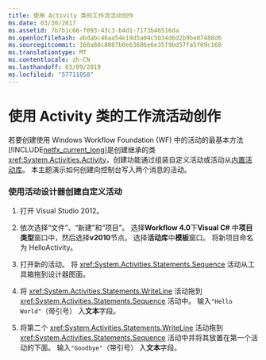 ```yaml
---
title: 使用 Activity 类的工作流活动创作
ms.date: 03/30/2017
ms.assetid: 7b7b1c66-f093-43c3-b4d1-7173b46516da
ms.openlocfilehash: abdabc46aa54e19d5a04c5b34d6d2b9be07488d6
ms.sourcegitcommit: 160a88c8087b0e63606e6e35f9bd57fa5f69c168
ms.translationtype: MT
ms.contentlocale: zh-CN
ms.lasthandoff: 03/09/2019
ms.locfileid: "57711858"
---
```

# <a name="workflow-activity-authoring-using-the-activity-class"></a>使用 Activity 类的工作流活动创作
若要创建使用 Windows Workflow Foundation (WF) 中的活动的最基本方法[!INCLUDE[netfx_current_long](../../../includes/netfx-current-long-md.md)]是创建继承的类<xref:System.Activities.Activity>，创建功能通过组装自定义活动或活动从[内置活动库](net-framework-4-5-built-in-activity-library.md)。 本主题演示如何创建向控制台写入两个消息的活动。

### <a name="to-create-a-custom-activity-using-the-activity-designer"></a>使用活动设计器创建自定义活动

1.  打开 Visual Studio 2012。

2.  依次选择“文件”、“新建”和“项目”。 选择**Workflow 4.0**下**Visual C#** 中**项目类型**窗口中，然后选择**v2010**节点。 选择**活动库**中**模板**窗口。 将新项目命名为 HelloActivity。

3.  打开新的活动。  将 <xref:System.Activities.Statements.Sequence> 活动从工具箱拖到设计器图面。

4.  将 <xref:System.Activities.Statements.WriteLine> 活动拖到 <xref:System.Activities.Statements.Sequence> 活动中。 输入`"Hello World"`（带引号） 入**文本**字段。

5.  将第二个 <xref:System.Activities.Statements.WriteLine> 活动拖到 <xref:System.Activities.Statements.Sequence> 活动中并将其放置在第一个活动的下面。 输入`"Goodbye"`（带引号） 入**文本**字段。
